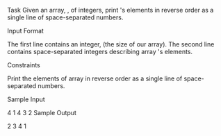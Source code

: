 Task
Given an array, , of  integers, print 's elements in reverse order as a single line of space-separated numbers.

Input Format

The first line contains an integer,  (the size of our array).
The second line contains  space-separated integers describing array 's elements.

Constraints


Print the elements of array  in reverse order as a single line of space-separated numbers.

Sample Input

4
1 4 3 2
Sample Output

2 3 4 1
